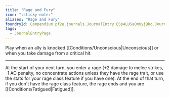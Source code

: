 ```yaml
---
title: "Rage and Fury"
icon: ":sticky-note:"
aliases: "Rage and Fury"
foundryId: Compendium.pf2e.journals.JournalEntry.BSp4LUSaOmUyjBko.JournalEntryPage.cQH9Syl1SQpbAi5A
tags:
  - JournalEntryPage
---
```

Play when an ally is knocked [[Conditions/Unconscious|Unconscious]] or when you take damage from a critical hit.

* * *

At the start of your next turn, you enter a rage (+2 damage to melee strikes, -1 AC penalty, no concentrate actions unless they have the rage trait, or use the stats for your rage class feature if you have one). At the end of that turn, if you don't have the rage class feature, the rage ends and you are [[Conditions/Fatigued|Fatigued]].